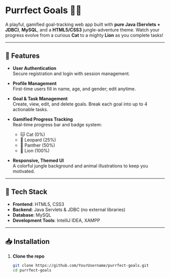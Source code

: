 # Purrfect Goals 🦁🐱

A playful, gamified goal-tracking web app built with **pure Java (Servlets + JDBC)**, **MySQL**, and a **HTML5/CSS3** jungle-adventure theme. Watch your progress evolve from a curious **Cat** to a mighty **Lion** as you complete tasks!

---

## 🚀 Features

- **User Authentication**  
  Secure registration and login with session management.

- **Profile Management**  
  First-time users fill in name, age, and gender; edit anytime.

- **Goal & Task Management**  
  Create, view, edit, and delete goals. Break each goal into up to 4 actionable tasks.

- **Gamified Progress Tracking**  
  Real-time progress bar and badge system:  
  - 🐱 Cat (0%)  
  - 🐆 Leopard (25%)  
  - 🐾 Panther (50%)  
  - 🦁 Lion (100%)

- **Responsive, Themed UI**  
  A colorful jungle background and animal illustrations to keep you motivated.

---

## 🔧 Tech Stack

- **Frontend**: HTML5, CSS3  
- **Backend**: Java Servlets & JDBC (no external libraries)  
- **Database**: MySQL  
- **Development Tools**: IntelliJ IDEA, XAMPP

---

## 📥 Installation

1. **Clone the repo**  
   ```bash
   git clone https://github.com/YourUsername/purrfect-goals.git
   cd purrfect-goals
